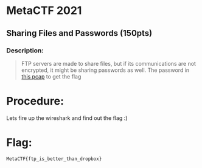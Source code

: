 # MetaCTF 2021

## Sharing Files and Passwords (150pts)

### Description: 

>FTP servers are made to share files, but if its communications are not encrypted, it might be sharing passwords as well. The password in [this pcap](https://metaproblems.com/2dd6443361555f266a8c2f54c50d01e9/ftp_challenge.pcapng) to get the flag

#  Procedure: 
Lets fire up the wireshark and find out the flag :)

# Flag:
```
MetaCTF{ftp_is_better_than_dropbox}
```

  
